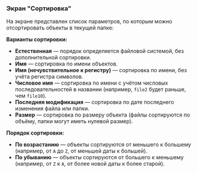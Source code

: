 ### Экран "Сортировка"

На экране представлен список параметров, по которым можно отсортировать объекты в текущей папке:

**Варианты сортировки:**

- **Естественная** — порядок определяется файловой системой, без дополнительной сортировки.
- **Имя** — сортировка по имени объектов.
- **Имя (нечувствительное к регистру)** — сортировка по имени, без учёта регистра символов.
- **Числовое имя** — сортировка по имени с учётом числовых последовательностей в названии (например, `file2` будет раньше, чем `file10`).
- **Последняя модификация** — сортировка по дате последнего изменения файла или папки.
- **Размер** — сортировка по размеру объекта (файлы сортируются по объёму, папки могут иметь нулевой размер).

**Порядок сортировки:**
- **По возрастанию** — объекты сортируются от меньшего к большему (например, от `A` до `Z`, от меньшей даты к большей).
- **По убыванию** — объекты сортируются от большего к меньшему (например, от `Z` к `A`, от более новой даты к более старой).